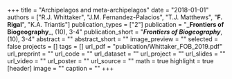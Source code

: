 +++
title = "Archipelagos and meta-archipelagos"
date = "2018-01-01"
authors = ["R.J. Whittaker", "J.M. Fernandez-Palacios", "T.J. Matthews", "**F. Rigal**", "K.A. Triantis"]
publication_types = ["2"]
publication = "**_Frontiers of Biogeography**_, (10), 3-4"
publication_short = "**_Frontiers of Biogeography_**, (10), 3-4"
abstract = ""
abstract_short = ""
image_preview = ""
selected = false
projects = []
tags = []
url_pdf = "publication/Whittaker_FOB_2019.pdf"
url_preprint = ""
url_code = ""
url_dataset = ""
url_project = ""
url_slides = ""
url_video = ""
url_poster = ""
url_source = ""
math = true
highlight = true
[header]
image = ""
caption = ""
+++
